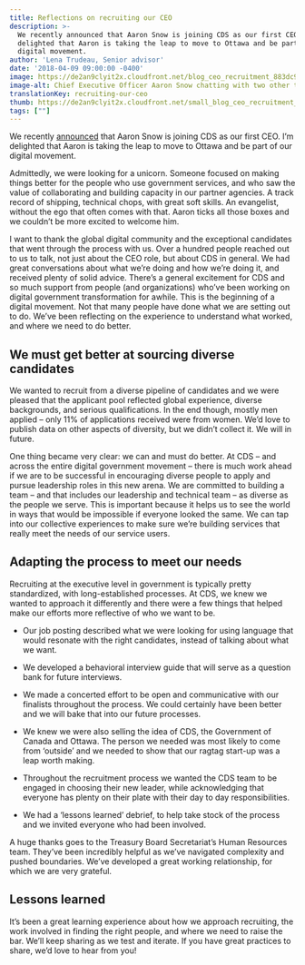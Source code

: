 ```yaml
---
title: Reflections on recruiting our CEO
description: >-
  We recently announced that Aaron Snow is joining CDS as our first CEO. I’m
  delighted that Aaron is taking the leap to move to Ottawa and be part of our
  digital movement.
author: 'Lena Trudeau, Senior advisor'
date: '2018-04-09 09:00:00 -0400'
image: https://de2an9clyit2x.cloudfront.net/blog_ceo_recruitment_883dc9d347.jpg
image-alt: Chief Executive Officer Aaron Snow chatting with two other team members.
translationKey: recruiting-our-ceo
thumb: https://de2an9clyit2x.cloudfront.net/small_blog_ceo_recruitment_883dc9d347.jpg
tags: [""]
---
```


We recently [announced](https://digital.canada.ca/2018/03/09/cds-gets-its-first-ceo/) that Aaron Snow is joining CDS as our first CEO. I’m delighted that Aaron is taking the leap to move to Ottawa and be part of our digital movement.

Admittedly, we were looking for a unicorn. Someone focused on making things better for the people who use government services, and who saw the value of collaborating and building capacity in our partner agencies. A track record of shipping, technical chops, with great soft skills. An evangelist, without the ego that often comes with that. Aaron ticks all those boxes and we couldn’t be more excited to welcome him.

I want to thank the global digital community and the exceptional candidates that went through the process with us. Over a hundred people reached out to us to talk, not just about the CEO role, but about CDS in general. We had great conversations about what we’re doing and how we’re doing it, and received plenty of solid advice. There’s a general excitement for CDS and so much support from people (and organizations) who’ve been working on digital government transformation for awhile. This is the beginning of a digital movement. Not that many people have done what we are setting out to do. We’ve been reflecting on the experience to understand what worked, and where we need to do better.

## We must get better at sourcing diverse candidates

We wanted to recruit from a diverse pipeline of candidates and we were pleased that the applicant pool reflected global experience, diverse backgrounds, and serious qualifications. In the end though, mostly men applied – only 11% of applications received were from women. We’d love to publish data on other aspects of diversity, but we didn’t collect it. We will in future.

One thing became very clear: we can and must do better. At CDS – and across the entire digital government movement – there is much work ahead if we are to be successful in encouraging diverse people to apply and pursue leadership roles in this new arena. We are committed to building a team – and that includes our leadership and technical team – as diverse as the people we serve. This is important because it helps us to see the world in ways that would be impossible if everyone looked the same. We can tap into our collective experiences to make sure we’re building services that really meet the needs of our service users.

## Adapting the process to meet our needs

Recruiting at the executive level in government is typically pretty standardized, with long-established processes. At CDS, we knew we wanted to approach it differently and there were a few things that helped make our efforts more reflective of who we want to be.

* Our job posting described what we were looking for using language that would resonate with the right candidates, instead of talking about what we want.

* We developed a behavioral interview guide that will serve as a question bank for future interviews.

* We made a concerted effort to be open and communicative with our finalists throughout the process. We could certainly have been better and we will bake that into our future processes.

* We knew we were also selling the idea of CDS, the Government of Canada and Ottawa. The person we needed was most likely to come from ‘outside’ and we needed to show that our ragtag start-up was a leap worth making.

* Throughout the recruitment process we wanted the CDS team to be engaged in choosing their new leader, while acknowledging that everyone has plenty on their plate with their day to day responsibilities.

* We had a ‘lessons learned’ debrief, to help take stock of the process and we invited everyone who had been involved.

A huge thanks goes to the Treasury Board Secretariat’s Human Resources team. They’ve been incredibly helpful as we’ve navigated complexity and pushed boundaries. We’ve developed a great working relationship, for which we are very grateful.

## Lessons learned

It’s been a great learning experience about how we approach recruiting, the work involved in finding the right people, and where we need to raise the bar. We’ll keep sharing as we test and iterate. If you have great practices to share, we’d love to hear from you!

